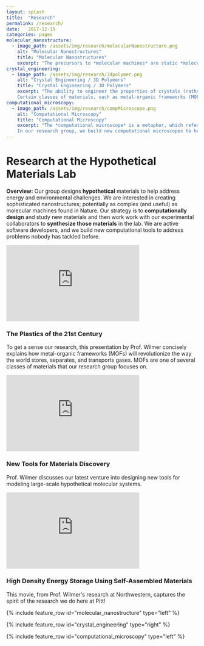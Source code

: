 ```yaml
---
layout: splash
title:  "Research"
permalink: /research/
date:   2017-12-15
categories: pages
molecular_nanostructure:
  - image_path: /assets/img/research/molecularNanostructure.png
    alt: "Molecular Nanostructures"
    title: "Molecular Nanostructures"
    excerpt: "The precursors to *molecular machines* are static *molecular nanostructures*. Whether by DNA origami, or inorganic supramolecular chemistry, other groups have demonstrated that it is possible to build intricate, atomically precise nanostructures in many different sizes and shapes. These structures can be built as storage vessels, to contain and deliver drugs, or as traps, to capture unwanted pollutants (or even viruses)."
crystal_engineering:
  - image_path: /assets/img/research/3dpolymer.png
    alt: "Crystal Engineering / 3D Polymers"
    title: "Crystal Engineering / 3D Polymers"
    excerpt: "The ability to engineer the properties of crystals (rather than discover them through trial-and-error) is an open challenge in materials science.
    Certain classes of materials, such as metal-organic frameworks (MOFs) or covalent-organic frameworks (COFs), show promise for their ability to be rationally designed. MOFs and COFs self-assemble from modular building blocks, just like polymers, but whereas traditional polymers grow as linear chains and result in amorphous materials, MOFs and COFs grow in three dimensions and become highly ordered crystalline solids."
computational_microscopy:
  - image_path: /assets/img/research/compMicroscope.png
    alt: "Computational Microscopy"
    title: "Computational Microscopy"
    excerpt: "The *computational microscope* is a metaphor, which refers to the use of computer simulations to help us *see* phenomena at length and time scales that are too small (or too large) for us to see with our naked eyes. Computational microscopes can allow us to see the vibration of atoms in solids, or the complex ways in which proteins fold. They are also similar to *physical* microscopes in that they can take years to build and refine.
    In our research group, we build new computational microscopes to help see physical phenomena that were not possible to see before."
---
```


Research at the Hypothetical Materials Lab
==========================================

**Overview:** Our group designs **hypothetical** materials to help address energy and environmental challenges. We are interested in creating sophisticated nanostructures; potentially as complex (and useful) as molecular machines found in Nature. Our strategy is to **computationally design** and study new materials and then work work with our experimental collaborators to **synthesize those materials** in the lab.
We are active software developers, and we build new computational tools to address problems nobody has tackled before.

<iframe width="350" height="200" src="https://www.youtube.com/embed/n1hcF2kYlC0?rel=0" frameborder="0" gesture="media" allow="encrypted-media" allowfullscreen></iframe>

### The Plastics of the 21st Century

To get a sense our research, this presentation by Prof. Wilmer concisely explains how metal-organic frameworks (MOFs) will revolutionize the way the world stores, separates, and transports gases. MOFs are one of several classes of materials that our research group focuses on.

<iframe width="350" height="200" src="https://www.youtube.com/embed/kOGgnFtXr_Q?rel=0" frameborder="0" gesture="media" allow="encrypted-media" allowfullscreen></iframe>

### New Tools for Materials Discovery

Prof. Wilmer discusses our latest venture into designing new tools for modeling large-scale hypothetical molecular systems.

<iframe width="350" height="200" src="https://www.youtube.com/embed/QaKSekjAnqY?rel=0" frameborder="0" gesture="media" allow="encrypted-media" allowfullscreen></iframe>

### High Density Energy Storage Using Self-Assembled Materials

This movie, from Prof. Wilmer's research at Northwestern, captures the spirit of the research we do here at Pitt!

{% include feature_row id="molecular_nanostructure" type="left" %}

{% include feature_row id="crystal_engineering" type="right" %}

{% include feature_row id="computational_microscopy" type="left" %}
